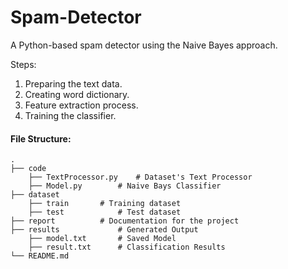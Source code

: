 # Spam-Detector
A Python-based spam detector using the Naive Bayes approach.

Steps:

1. Preparing the text data.
2. Creating word dictionary.
3. Feature extraction process.
4. Training the classifier.

#### File Structure:
	.
	├── code
		├── TextProcessor.py	# Dataset's Text Processor
		├── Model.py		# Naive Bays Classifier
	├── dataset
		├── train		# Training dataset
		├── test	        # Test dataset
	├── report			# Documentation for the project
  	├── results      		# Generated Output
		├── model.txt		# Saved Model
		├── result.txt  	# Classification Results
	└── README.md
  

